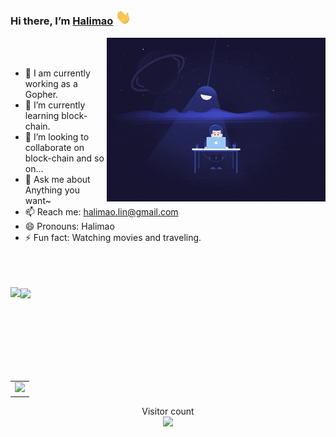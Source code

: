 ### Hi there, I’m [Halimao](https://halimao.party/) <img src="https://github.com/Halimao/Halimao/blob/master/wave.gif" width="25px">


<img align='right' src="https://github.com/Halimao/Halimao/blob/master/code_night.gif" width="350" />

<br />
<br />

- 🔭 I am currently working as a Gopher.
- 🌱 I’m currently learning block-chain.
- 👯 I’m looking to collaborate on block-chain and so on…
- 💬 Ask me about Anything you want~
- 📫 Reach me: halimao.lin@gmail.com
- 😄 Pronouns: Halimao
- ⚡ Fun fact: Watching movies and traveling.

<br />
<br />
<br />

<div>
  <img align="left" height="150px" src="https://github-readme-stats.vercel.app/api?username=halimao&show_icons=true&theme=transparent" />
  <img align="center" height="150px" src="https://github-readme-stats.vercel.app/api/top-langs/?username=halimao&layout=compact&langs_count=6&theme=transparent&hide=javascript,html,css" />
</div>
<br />

<table align="center">
  <tr>
    <td colspan="2">
      <img src="https://github-readme-activity-graph.cyclic.app/graph?username=halimao&theme=xcode&bg_color=FF000000&hide_border=true" />
    </td>
  </tr>
</table>

<p align="center"> 
  Visitor count<br>
  <img src="https://profile-counter.glitch.me/halimao/count.svg" />
</p>
